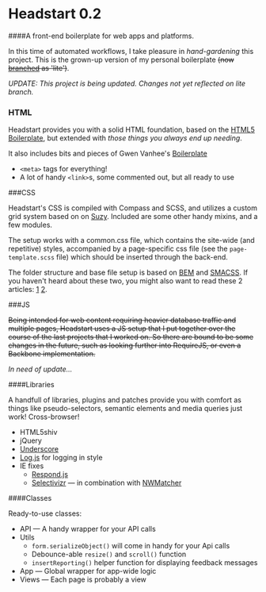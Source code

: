 # Headstart 0.2

####A front-end boilerplate for  web apps and platforms.

In this time of automated workflows, I take pleasure in *hand-gardening* this project. This is the grown-up version of my personal boilerplate <del>(now [branched](http://github.com/flovan/Headstart-0.2/tree/lite) as 'lite')</del>.

_UPDATE: This project is being updated. Changes not yet reflected on lite branch._

### HTML

Headstart provides you with a solid HTML foundation, based on the [HTML5 Boilerplate](http://html5boilerplate.com), 
but extended with *those things you always end up needing*.

It also includes bits and pieces of Gwen Vanhee's [Boilerplate](https://github.com/gwenvanhee/Boilerplate-0.2)

 + `<meta>` tags for everything!
 + A lot of handy `<link>`s, some commented out, but all ready to use

###CSS

Headstart's CSS is compiled with Compass and SCSS, and utilizes a custom grid system based on on [Suzy](http://susy.oddbird.net). Included are some other handy mixins, 
and a few modules.

The setup works with a common.css file, which contains the site-wide (and repetitive) styles, accompanied by a page-specific css file (see the `page-template.scss` file) which should be inserted through the back-end.

The folder structure and base file setup is based on [BEM](http://bem.info/method/definitions/) and [SMACSS](http://smacss.com). 
If you haven't heard about these two, you might also want to read these 2 articles: [1](https://medium.com/objects-in-space/f6f404727) [2](http://webuild.envato.com/blog/how-to-scale-and-maintain-legacy-css-with-sass-and-smacss/).



###JS

<del>Being intended for web content requiring heavier database traffic and multiple pages, 
Headstart uses a JS setup that I put together over the course of the last projects that I worked on.
So there are bound to be some changes in the future, such as looking further into RequireJS, or even a Backbone implementation.</del>

_In need of update..._

####Libraries

A handfull of libraries, plugins and patches provide you with comfort as things like pseudo-selectors, 
semantic elements and media queries just work! Cross-browser!

 + HTML5shiv
 + jQuery
 + [Underscore](http://underscorejs.org)
 + [Log.js](https://github.com/adamschwartz/log) for logging in style
 + IE fixes
   + [Respond.js](http://j.mp/respondjs)
   + [Selectivizr](http://selectivizr.com) — in combination with [NWMatcher](http://javascript.nwbox.com/NWMatcher/)

####Classes

Ready-to-use classes:

 + API — A handy wrapper for your API calls
 + Utils
   + `form.serializeObject()` will come in handy for your Api calls
   + Debounce-able `resize()` and `scroll()` function
   + `insertReporting()` helper function for displaying feedback messages
 + App — Global wrapper for app-wide logic
 + Views — Each page is probably a view
